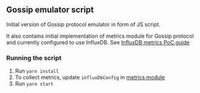 ## Gossip emulator script

Initial version of Gossip protocol emulator in form of JS script.

It also contains initial implementation of metrics module for Gossip protocol and currently configured to use InfluxDB. See [InfluxDB metrics PoC guide](https://github.com/sicpa-dlab/cbdc-projects/blob/main/docs/metrics/metrics-research-2022-09.md#influxdb-poc)

### Running the script
1. Run `yarn install`
2. To collect metrics, update `influxDbConfig` in [metrics module](./src/metrics.ts)
3. Run `yarn start`